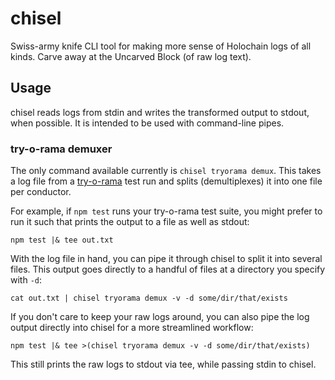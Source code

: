 # chisel

Swiss-army knife CLI tool for making more sense of Holochain logs of all kinds. Carve away at the Uncarved Block (of raw log text).

## Usage

chisel reads logs from stdin and writes the transformed output to stdout, when possible. It is intended to be used with command-line pipes.

### try-o-rama demuxer

The only command available currently is `chisel tryorama demux`. This takes a log file from a [try-o-rama](https://github.com/holochain/try-o-rama) test run and splits (demultiplexes) it into one file per conductor.

For example, if `npm test` runs your try-o-rama test suite, you might prefer to run it such that prints the output to a file as well as stdout:

```
npm test |& tee out.txt
```

With the log file in hand, you can pipe it through chisel to split it into several files. This output goes directly to a handful of files at a directory you specify with `-d`:

```
cat out.txt | chisel tryorama demux -v -d some/dir/that/exists
```

If you don't care to keep your raw logs around, you can also pipe the log output directly into chisel for a more streamlined workflow:

```
npm test |& tee >(chisel tryorama demux -v -d some/dir/that/exists)
```

This still prints the raw logs to stdout via tee, while passing stdin to chisel.
